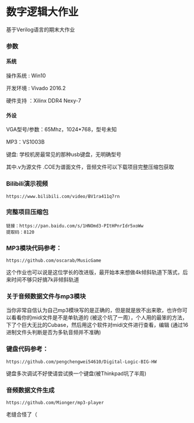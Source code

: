 # 数字逻辑大作业
基于Verilog语言的期末大作业
### 参数
#### 系统
操作系统   : Win10    

开发环境   : Vivado 2016.2  

硬件支持   ：Xilinx DDR4 Nexy-7

#### 外设
VGA型号/参数：65Mhz，1024\*768，型号未知 

MP3：VS1003B 

键盘: 学校机房最常见的那种usb键盘，无明确型号 

其中.v为源文件
.COE为谱面文件，音频文件可以下载项目完整压缩包获取
### Bilibili演示视频
```
https://www.bilibili.com/video/BV1ra411q7rn
```
### 完整项目压缩包
```
链接：https://pan.baidu.com/s/1HNOmd3-PItHPnrIdr5xoWw 
提取码：8120
```

### MP3模块代码参考：
```
https://github.com/oscarab/MusicGame
```
这个作业也可以说是这位学长的改进版，最开始本来想做4k倾斜轨道下落式，后来时间不够只好搞7k非倾斜轨道

### 关于音频数据文件与mp3模块
当你非常自信认为自己mp3模块写的是正确的，但是就是放不出来歌，也许你可以看看你的midi文件是不是单轨道的
(被这个坑了一周），个人用的最笨的方法，下了个巨大无比的Cubase，然后用这个软件对midi文件进行查看，编辑
(通过16进制文件头判断是否为多轨音频并不准确)

### 键盘代码参考：
```
https://github.com/pengchengwei54610/Digital-Logic-BIG-HW
```
键盘多次调试不好使请尝试换一个键盘(被Thinkpad坑了半周)

### 音频数据文件生成
```
https://github.com/Mionger/mp3-player
```



老缝合怪了（
